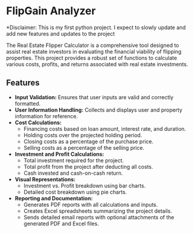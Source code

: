 # FlipGain Analyzer

*Disclaimer: This is my first python project. I expect to slowly update and add new features and updates to the project

The Real Estate Flipper Calculator is a comprehensive tool designed to assist real estate investors in evaluating the financial viability of flipping properties. This project provides a robust set of functions to calculate various costs, profits, and returns associated with real estate investments.

## Features

- **Input Validation:** Ensures that user inputs are valid and correctly formatted.
- **User Information Handling:** Collects and displays user and property information for reference.
- **Cost Calculations:**
  - Financing costs based on loan amount, interest rate, and duration.
  - Holding costs over the projected holding period.
  - Closing costs as a percentage of the purchase price.
  - Selling costs as a percentage of the selling price.
- **Investment and Profit Calculations:**
  - Total investment required for the project.
  - Total profit from the project after deducting all costs.
  - Cash invested and cash-on-cash return.
- **Visual Representations:**
  - Investment vs. Profit breakdown using bar charts.
  - Detailed cost breakdown using pie charts.
- **Reporting and Documentation:**
  - Generates PDF reports with all calculations and inputs.
  - Creates Excel spreadsheets summarizing the project details.
  - Sends detailed email reports with optional attachments of the generated PDF and Excel files.

